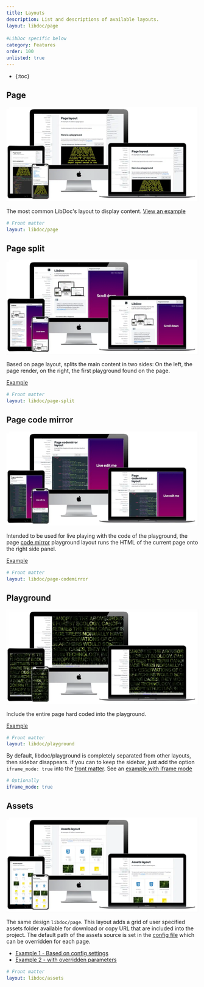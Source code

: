 ```yaml
---
title: Layouts
description: List and descriptions of available layouts.
layout: libdoc/page

#LibDoc specific below
category: Features
order: 100
unlisted: true
---
```


- {:toc}

## Page

![LibDoc page layout](assets/libdoc/img/libdoc-layout-page.webp)

The most common LibDoc's layout to display content. [View an example](libdoc-layout-page.html)

```yaml
# Front matter
layout: libdoc/page
```

## Page split

![LibDoc page split layout](assets/libdoc/img/libdoc-layout-page-split.webp)

Based on page layout, splits the main content in two sides: On the left, the page render, on the right, the first playground found on the page.

[Example](libdoc-layout-page-split.html)

```yaml
# Front matter
layout: libdoc/page-split
```

## Page code mirror

![LibDoc page codemirror layout](assets/libdoc/img/libdoc-layout-page-codemirror.webp)

Intended to be used for live playing with the code of the playground, the page [code mirror](https://codemirror.net/) playground layout runs the HTML of the current page onto the right side panel.

[Example](libdoc-layout-page-codemirror.html)

```yaml
# Front matter
layout: libdoc/page-codemirror
```

## Playground

![LibDoc page playground layout](assets/libdoc/img/libdoc-layout-playground.webp)

Include the entire page hard coded into the playground.

[Example](libdoc-layout-playground.html)

```yaml
# Front matter
layout: libdoc/playground
```

By default, libdoc/playground is completely separated from other layouts, then sidebar disappears. If you can to keep the sidebar, just add the option `iframe_mode: true` into the [front matter](libdoc-front-matter.html#iframe-mode). See an [example with iframe mode]({{site.url}}{{site.baseurl}}/assets/libdoc/iframe.html?src={{site.url}}{{site.baseurl}}/libdoc-layout-playground-iframe.html)

```yaml
# Optionally
iframe_mode: true
```

## Assets

![LibDoc page assets layout](assets/libdoc/img/libdoc-layout-assets.webp)

The same design `libdoc/page`. This layout adds a grid of user specified assets folder available for download or copy URL that are included into the project.
The default path of the assets source is set in the [config file](libdoc-config.html#assets) which can be overridden for each page.

- [Example 1 - Based on config settings](libdoc-layout-assets.html)
- [Example 2 - with overridden parameters](libdoc-layout-assets-alt.html)

```yaml
# Front matter
layout: libdoc/assets
```
